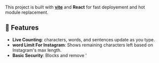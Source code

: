 This project is built with **[vite](https://vitejs.dev/)** and **React** for fast deployement and hot module replacement.

## 💎 Features

- **Live Counting**: characters, words, and sentences update as you type.
- **word Limit For Instagram**: Shows remaining characters left based on Instagram's max length.
- **Basic Security**: Blocks and remove '<script>' tags with a visible warning.
- **Modular design**: Each UI section is a seperate and reusable component.


## ▶️ Usage

1. Install dependencies:
   ```bash
   npm install
2. Start the development server:
   ```bash
   npm run dev
3. Build for production:
   ```bash
   npm run build
4. Preview the production build (optional):
   ```bash
   npm run preview
